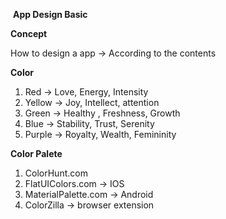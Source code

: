 ​										 **App Design Basic**

**Concept**

How to design a app -> According to the contents

**Color**

1. Red -> Love, Energy, Intensity
2. Yellow -> Joy, Intellect, attention
3. Green -> Healthy , Freshness, Growth
4. Blue -> Stability, Trust, Serenity
5. Purple -> Royalty, Wealth, Femininity



**Color Palete**

1. ColorHunt.com
2. FlatUIColors.com -> IOS
3. MaterialPalette.com -> Android
4. ColorZilla -> browser extension 